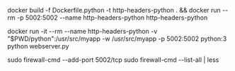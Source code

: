 docker build -f Dockerfile.python -t http-headers-python . && docker run --rm -p 5002:5002 --name http-headers-python http-headers-python

docker run -it --rm --name http-headers-python -v "$PWD/python":/usr/src/myapp -w /usr/src/myapp -p 5002:5002 python:3 python webserver.py


sudo firewall-cmd --add-port 5002/tcp
sudo firewall-cmd --list-all | less
